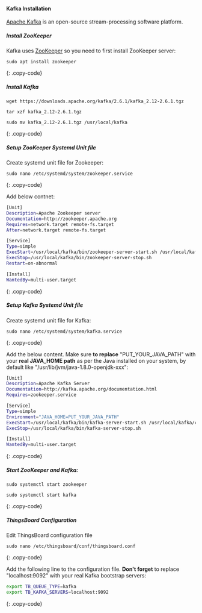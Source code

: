 #### Kafka Installation

[Apache Kafka](https://kafka.apache.org/) is an open-source stream-processing software platform.

##### Install ZooKeeper

Kafka uses [ZooKeeper](https://zookeeper.apache.org/) so you need to first install ZooKeeper server:

```text
sudo apt install zookeeper
```
{: .copy-code}

##### Install Kafka

```text
wget https://downloads.apache.org/kafka/2.6.1/kafka_2.12-2.6.1.tgz

tar xzf kafka_2.12-2.6.1.tgz

sudo mv kafka_2.12-2.6.1.tgz /usr/local/kafka
```
{: .copy-code}

##### Setup ZooKeeper Systemd Unit file

Create systemd unit file for Zookeeper:
```text
sudo nano /etc/systemd/system/zookeeper.service
```
{: .copy-code}

Add below contnet:
```bash
[Unit]
Description=Apache Zookeeper server
Documentation=http://zookeeper.apache.org
Requires=network.target remote-fs.target
After=network.target remote-fs.target

[Service]
Type=simple
ExecStart=/usr/local/kafka/bin/zookeeper-server-start.sh /usr/local/kafka/config/zookeeper.properties
ExecStop=/usr/local/kafka/bin/zookeeper-server-stop.sh
Restart=on-abnormal

[Install]
WantedBy=multi-user.target
```
{: .copy-code}

##### Setup Kafka Systemd Unit file

Create systemd unit file for Kafka:
```text
sudo nano /etc/systemd/system/kafka.service
```
{: .copy-code}

Add the below content. Make sure **to replace** "PUT_YOUR_JAVA_PATH" with your **real JAVA_HOME path** as per the Java installed on your system, by default like "/usr/lib/jvm/java-1.8.0-openjdk-xxx": 
```bash
[Unit]
Description=Apache Kafka Server
Documentation=http://kafka.apache.org/documentation.html
Requires=zookeeper.service

[Service]
Type=simple
Environment="JAVA_HOME=PUT_YOUR_JAVA_PATH"
ExecStart=/usr/local/kafka/bin/kafka-server-start.sh /usr/local/kafka/config/server.properties
ExecStop=/usr/local/kafka/bin/kafka-server-stop.sh

[Install]
WantedBy=multi-user.target
```
{: .copy-code}
##### Start ZooKeeper and Kafka:

```text
sudo systemctl start zookeeper

sudo systemctl start kafka
```
{: .copy-code}

##### ThingsBoard Configuration

Edit ThingsBoard configuration file

```text
sudo nano /etc/thingsboard/conf/thingsboard.conf
```
{: .copy-code}

Add the following line to the configuration file. **Don't forget** to replace "localhost:9092" with your real Kafka bootstrap servers:

```bash
export TB_QUEUE_TYPE=kafka
export TB_KAFKA_SERVERS=localhost:9092
```
{: .copy-code}
